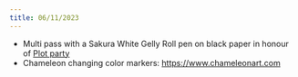 ```yaml
---
title: 06/11/2023
---
```


- Multi pass with a Sakura White Gelly Roll pen on black paper in honour of [Plot party](https://penplotterartwork.com/plotparty/)
- Chameleon changing color markers: <https://www.chameleonart.com>
